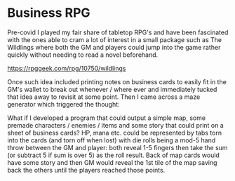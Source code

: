 # Business RPG
Pre-covid I played my fair share of tabletop RPG's and have been fascinated with the ones able to cram a lot of interest in a small package such as The Wildlings where both the GM and players could jump into the game rather quickly without needing to read a novel beforehand.

https://rpggeek.com/rpg/10750/wildlings

Once such idea included printing notes on business cards to easily fit in the GM's wallet to break out whenever / where ever and immediately tucked that idea away to revisit at some point. Then I came across a maze generator which triggered the thought:

What if I developed a program that could output a simple map, some premade characters / enemies / items and some story that could print on a sheet of business cards? HP, mana etc. could be represented by tabs torn into the cards (and torn off when lost) with die rolls being a mod-5 hand throw between the GM and player: both reveal 1-5 fingers then take the sum (or subtract 5 if sum is over 5) as the roll result. Back of map cards would have some story and then GM would reveal the 1st tile of the map saving back the others until the players reached those points.